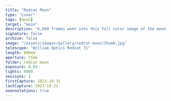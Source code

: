 ```yaml
---
title: "Redcat Moon"
type: "Lunar"
tags: [moon]
target: "moon"
description: "6,000 frames went into this full color image of the moon created from combining red, green, and blue filters on a monochrome camera."
signature: false
archive: false
image: "/assets/images/gallery/redcat-moon/thumb.jpg"
telescope: "William Optics Redcat 71"
length: 800mm
aperture: 71mm
folder: redcat-moon
exposure: 0.03
lights: 6000
sessions: 1
firstCapture: 2023-10-31
lastCapture: 2023-10-31
noannotations: true
---
```

